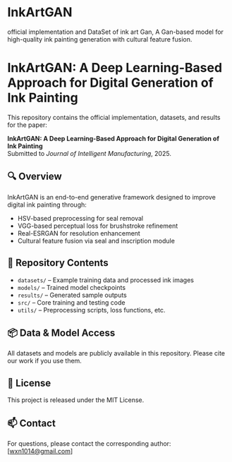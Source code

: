# InkArtGAN
official implementation and DataSet of ink art Gan, A Gan-based model for high-quality ink painting generation with cultural feature fusion.
# InkArtGAN: A Deep Learning-Based Approach for Digital Generation of Ink Painting

This repository contains the official implementation, datasets, and results for the paper:

**InkArtGAN: A Deep Learning-Based Approach for Digital Generation of Ink Painting**  
Submitted to *Journal of Intelligent Manufacturing*, 2025.

## 🔍 Overview

InkArtGAN is an end-to-end generative framework designed to improve digital ink painting through:
- HSV-based preprocessing for seal removal
- VGG-based perceptual loss for brushstroke refinement
- Real-ESRGAN for resolution enhancement
- Cultural feature fusion via seal and inscription module

## 📁 Repository Contents

- `datasets/` – Example training data and processed ink images  
- `models/` – Trained model checkpoints  
- `results/` – Generated sample outputs  
- `src/` – Core training and testing code  
- `utils/` – Preprocessing scripts, loss functions, etc.

## 📦 Data & Model Access

All datasets and models are publicly available in this repository. Please cite our work if you use them.

## 📝 License

This project is released under the MIT License.

## 📫 Contact

For questions, please contact the corresponding author: [wxn1014@gmail.com]
